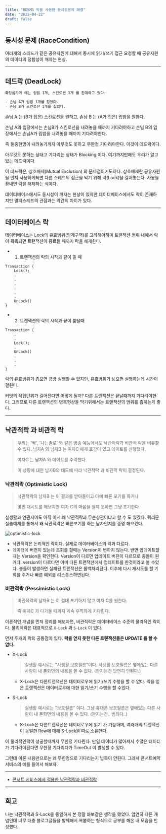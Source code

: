 ```yaml
---
title: "RDBMS 락을 사용한 동시성문제 해결"
date: "2025-04-22"
draft: false
---
```


## 동시성 문제 (RaceCondition)

여러개의 스레드가 같은 공유자원에 대해서 동시에 읽기/쓰기 접근 요청할 때
공유자원의 데이터의 정합성이 깨지는 현상.

---

## 데드락 (DeadLock)

```md
화장품가게 에는 립밤 1개, 스킨로션 1개 를 판매하고 있다.

- 손님 A가 립밤 1개를 집었다.
- 손님 B가 스킨로션 1개를 집었다.
```

손님 A 는 (B가 집은) 스킨로션을 원하고, 손님 B 는 (A가 집은) 립밤을 원한다.

손님 A의 입장에서는 손님B가 스킨로션을 내려놓을 때까지 기다려야하고
손님 B의 입장에서는 손님A가 립밤을 내려놓을 때까지 기다려야한다.

즉 둘중한명이 내려놓기까지 아무것도 못하고 무한정 기다려야한다. 이것이 데드락이다.

아무것도 못하는 상태고 기다리는 상태가 Blocking 이다.
여기까지만해도 우리가 알고있는 데드락이다.

이 데드락은, 상호배제(Mutual Exclusion) 의 문제점이기도하다.
상호배제란 공유자원을 먼저 사용하게되면 다른 스레드의 접근을 막기 위해 락(Lock)을 걸어놓는다.
사용을 끝내면 락을 해제하는 식이다.

데이터베이스에서도 동시성이 깨지는 현상이 있지만 데이터베이스에서도 락이 존재하지만 멀티스레드의 관점과는 약간의 차이가 있다.

---

## 데이터베이스 락

데이터베이스는 Lock의 유효범위(임계구역)를 고려해야하며
트랜잭션 범위 내에서 락이 획득되면 트랜잭션이 종료될 때까지 락을 해제한다.

- 1. 트랜잭션의 락의 시작과 끝이 길 때

```shell
Transaction {
    Lock();
    .
    .
    .
    .
    .
    .
    UnLock()
}
```

- 2. 트랜잭션의 락의 시작과 끝이 짧을때

```shell
Transaction {
    .
    .
    Lock();
    .
    UnLock()
    .
    .
    .
}
```

락의 유효범위가 좁으면 금방 실행할 수 있지만, 유효범위가 넓으면 실행하는데 시간이 걸린다.

커밋의 작업단위가 길어진다면 어떻게 될까? 다른 트랜잭션은 끝날때까지 기다려야한다. 그러므로 다른 트랜잭션의 병목현상을 막기위해서는 트랜잭션의 범위를 좁히는게 좋다.

---

## 낙관적락 과 비관적 락

> 우리는 '짝', '나는솔로' 와 같은 방송 예능에서도 낙관적락과 비관적 락을 비유할 수 있다.
> 남자A 와 남자B 는 여자C 에게 호감이 있고 데이트를 신청했다.
>
> 여자C 는 남자A 와 데이트를 수락했다.
>
> 이 상황에 대한 남자B의 태도에 따라 낙관적락 과 비관적 락이 결정된다.

### 낙관적락 (Optimistic Lock)

> 낙관적락의 남자B 는 이 결과를 받아들이고 아예 빠른 포기를 하거나
>
> 몇번 재시도를 해보지만 여자 C의 마음을 얻지 못하면 그냥 포기한다.

실생활과 연관지어도 아직 이게 왜 낙관적락과 무슨상관이냐고 할 수 도 있겠다.
쿼리문 실습예제를 통해서 왜 낙관적락은 빠른포기를 하는 남자인지를 증명 해보겠다.

![optimistic-lock](../images/optimistic-lock.png)

- 낙관적락은 논리적인 락이다. 실제로 데이터베이스의 락과 다르다.
- 데이터에 버젼이 있는데 조회를 할때는 Version이 변하지 않는다.
  반면 업데이트할 때는 Version을 확인한다. Version이 다르면 업데이트 버젼이 다르므로 충돌이 된거다. version이 다르다면 이미 다른 트랜잭션에서 업데이트를 한것이라고 볼 수있다.
  충돌이 발생하면 실패된 트랜잭션은 롤백처리된다. 이후에 다시 재시도를 할 기회를 주거나 빠른 예외를 리스폰스하면된다.

### 비관적락 (Pessimistic Lock)

> 비관적락의 남자B 는 이 절대 포기하지 않고 여자 C를 원한다.
>
> 즉 여자C 가 다가올 때까지 계속 우직하게 기다린다.

이론적인 개념을 먼저 정리를 해보자면, 비관적락은 데이터베이스 수준의 물리적인 락이다.
물리적락은 대표적으로 `X-Lock` 과 `S-Lock` 이 있다.

먼저 두개의 락의 공통점이 있다. **락을 얻지 못한 다른 트랜잭션들은 UPDATE 를 할 수 없다.**

- X-Lock

  > 실생활 예시로는 "사생활 보호필름"이다. 사생활 보호필름은 옆에있는 다른사람이 내 폰화면의 내용을 볼 수 없다. (만지는건 당연히 안된다.)

  - X-Lock은 다른트랜잭션은 데이터로우에 읽기/쓰기 수행을 할 수 없다. 락을 얻은 트랜잭션은 데이터로우에 대한 읽기/쓰기 수행을 할 수있다.

- S-Lock

  > 실생활 예시로는 "보호필름" 이다. 그냥 휴대폰 보호필름은 옆에있는 다른 사람이 내 폰화면의 내용을 볼 수 있다. (만지는건.. 범죄다..)

  - S-Lock은 다른트랜잭션은 데이터로우에 읽기 가 가능하며, 여러개의 트랜잭션이 동일한 Row에 대해 S-Lock을 따로 소유한다.

이 물리적인락이 성공할때까지 무한정 기다린다. 만일 데이터가 많아져서 수많은 데이터가 기다려야된다면 무한정 기다리다가 TimeOut 이 발생할 수 있다.

그런데 이론 내용만으로는 왜 무한정으로 기다리는지 납득이 안된다. 그래서 콘서트예약서비스의 예를 들어서 해보자.

---

- [콘서트 서비스에서 적용한 낙관적락과 비관적락](https://github.com/loveAlakazam/hh-08-concert/wiki/07_RDBMS_%EB%9D%BD%EC%9D%84%ED%99%9C%EC%9A%A9%ED%95%9C_%EB%8F%99%EC%8B%9C%EC%84%B1%EC%A0%9C%EC%96%B4%EB%B3%B4%EA%B3%A0%EC%84%9C)

---

## 회고

나는 낙관적락과 S-Lock을 동일하게 본 정말 바보같은 생각을 했었다. 엄연히 다른 개념인데 너무 대충 블로그글들을 발췌해서 복붙하는 형식으로 공부를 해온 내 모습을 반성했다.
